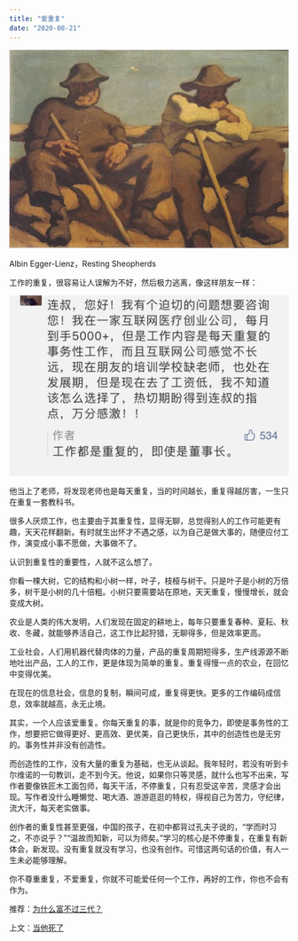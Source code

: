 ```yaml
---
title: "爱重复"
date: "2020-08-21"
---
```


  

![连岳文章](images/连岳文章picture-27.jpg)

Albin Egger-Lienz，Resting Sheopherds

  

工作的重复，很容易让人误解为不好，然后极力逃离，像这样朋友一样：

  

![连岳文章](images/连岳文章picture-28.jpg)

  

他当上了老师，将发现老师也是每天重复，当的时间越长，重复得越厉害，一生只在重复一套教科书。

  

很多人厌烦工作，也主要由于其重复性，显得无聊，总觉得别人的工作可能更有趣，天天花样翻新。有时就生出怀才不遇之感，以为自己是做大事的，随便应付工作，演变成小事不愿做，大事做不了。

  

认识到重复性的重要性，人就不这么想了。

  

你看一棵大树，它的结构和小树一样，叶子，枝桠与树干。只是叶子是小树的万倍多，树干是小树的几十倍粗。小树只要需要站在原地，天天重复，慢慢增长，就会变成大树。

  

农业是人类的伟大发明，人们发现在固定的耕地上，每年只要重复春种、夏耘、秋收、冬藏，就能够养活自己，这工作比起狩猎，无聊得多，但是效率更高。

  

工业社会，人们用机器代替肉体的力量，产品的重复周期短得多，生产线源源不断地吐出产品，工人的工作，更是体现为简单的重复。重复得慢一点的农业，在回忆中变得优美。

  

在现在的信息社会，信息的复制，瞬间可成，重复得更快。更多的工作编码成信息，效率就越高，永无止境。  

  

其实，一个人应该爱重复。你每天重复的事，就是你的竞争力，即使是事务性的工作，想要把它做得更好、更高效、更优美，自己更快乐，其中的创造性也是无穷的。事务性并非没有创造性。  

  

而创造性的工作，没有大量的重复为基础，也无从谈起。我年轻时，若没有听到卡尔维诺的一句教训，走不到今天。他说，如果你只等灵感，就什么也写不出来，写作者要像铁匠木工面包师，每天干活，不停重复，只有忍受这辛苦，灵感才会出现。写作者没什么睡懒觉、喝大酒、游游逛逛的特权，得视自己为苦力，守纪律，流大汗，每天老实做事。  

  

创作者的重复性甚至更强，中国的孩子，在初中都背过孔夫子说的，“学而时习之，不亦说乎？”“温故而知新，可以为师矣。”学习的核心是不停重复，在重复有新体会，新发现。没有重复就没有学习，也没有创作。可惜这两句话的价值，有人一生未必能够理解。

  

你不尊重重复，不爱重复，你就不可能爱任何一个工作，再好的工作，你也不会有作为。  

  

推荐：[为什么富不过三代？](http://mp.weixin.qq.com/s?__biz=MjM5NDU0Mjk2MQ==&mid=2651644604&idx=1&sn=f659528e839367b7f81a68904278cf0d&chksm=bd7e66a28a09efb4d3402d9ed4c598002ad267b9f97d444e420bf1c99659d8d0ba4058084a94&scene=21#wechat_redirect)  

上文：[当他死了](http://mp.weixin.qq.com/s?__biz=MjM5NDU0Mjk2MQ==&mid=2651646701&idx=1&sn=7461263b238589155a8783d4a520880e&chksm=bd7e6ef38a09e7e503d27540e554e65bf1f2aa7bef593b06f8da4e714280f1f1ad7f2141cf32&scene=21#wechat_redirect)
